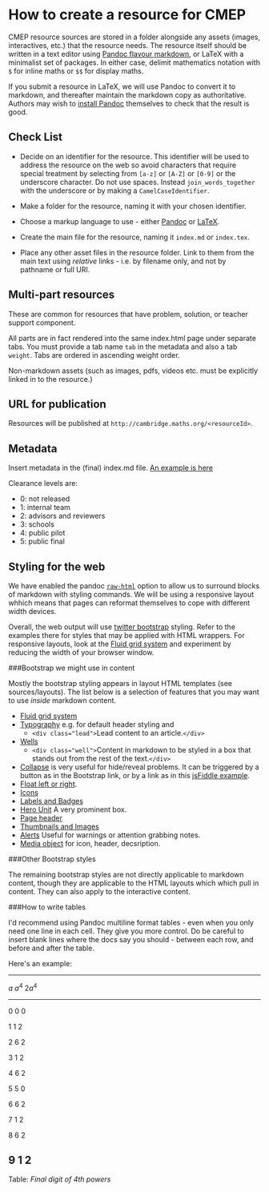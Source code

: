 How to create a resource for CMEP
=================================

CMEP resource sources are stored in a folder alongside any assets (images, interactives, etc.) that the resource needs. The resource itself should be written in a text editor using [Pandoc flavour markdown](http://johnmacfarlane.net/pandoc/README.html#pandocs-markdown), or LaTeX with a minimalist set of packages. In either case, delimit mathematics notation with `$` for inline maths or `$$` for display maths.

If you submit a resource in LaTeX, we will use Pandoc to convert it to markdown, and thereafter maintain the markdown copy as authoritative. Authors may wish to [install Pandoc](http://johnmacfarlane.net/pandoc/installing.html) themselves to check that the result is good.

Check List
----------

- Decide on an identifier for the resource. This identifier will be used
to address the resource on the web so avoid characters that require special treatment by selecting from `[a-z]` or `[A-Z]` or `[0-9]` or the underscore character. Do not use spaces. Instead `join_words_together` with the underscore or by making a `CamelCaseIdentifier`.

- Make a folder for the resource, naming it with your chosen identifier.

- Choose a markup language to use - either [Pandoc](http://johnmacfarlane.net/pandoc/) or [LaTeX](http://latex-project.org/guides/).

- Create the main file for the resource, naming it `index.md` or `index.tex`. 

- Place any other asset files in the resource folder. Link to them from the main text using _relative_ links - i.e. by filename only, and not by pathname or full URI.

Multi-part resources
--------------------
These are common for resources that have problem, solution, or teacher support component. 

All parts are in fact rendered into the same index.html page under separate tabs. You must provide a tab name `tab` in the metadata and also a tab `weight`. Tabs are ordered in ascending weight order.

Non-markdown assets (such as images, pdfs, videos etc. must be explicitly linked in to the resource.)

URL for publication
-------------------

Resources will be published at 
`http://cambridge.maths.org/<resourceId>`.

Metadata
--------

Insert metadata in the (final) index.md file. [An example is here](index.md)

Clearance levels are:

*  0: not released
*  1: internal team
*  2: advisors and reviewers
*  3: schools
*  4: public pilot
*  5: public final

Styling for the web
-------------------

We have enabled the pandoc [`raw-html`](http://johnmacfarlane.net/pandoc/README.html#raw-html) option to allow us to surround blocks of markdown with styling commands. We will be using a responsive layout whhich means that pages can reformat themselves to cope with different width devices.

Overall, the web output will use [twitter bootstrap](http://twitter.github.io/bootstrap/) styling. Refer to the examples there for styles that may be applied with HTML wrappers. For responsive layouts, look at the [Fluid grid system](http://twitter.github.io/bootstrap/scaffolding.html#fluidGridSystem) and experiment by reducing the width of your browser window.

###Bootstrap we might use in content

Mostly the bootstrap styling appears in layout HTML templates (see sources/layouts). The list below
is a selection of features that you may want to use _inside_ markdown content.

* [Fluid grid system](http://twitter.github.io/bootstrap/scaffolding.html#fluidGridSystem)
* [Typography](http://twitter.github.io/bootstrap/base-css.html#typography) e.g. for default header styling and 
  - `<div class="lead">`Lead content to an article.`</div>`
* [Wells](http://twitter.github.io/bootstrap/components.html#misc)
  - `<div class="well">`Content in markdown to be styled in a box that stands out from the rest of the text.`</div>`
* [Collapse](http://twitter.github.io/bootstrap/javascript.html#collapse) is very useful for hide/reveal problems. It can be triggered by a button as in the Bootstrap link, or by a link as in
this [jsFiddle example](http://jsfiddle.net/gmp26/gD3Vz/5/). 
* [Float left or right](http://twitter.github.io/bootstrap/components.html#misc). 
* [Icons](http://twitter.github.io/bootstrap/base-css.html#icons)
* [Labels and Badges](http://twitter.github.io/bootstrap/components.html#labels-badges)
* [Hero Unit](http://twitter.github.io/bootstrap/components.html#typography) A very prominent box.
* [Page header](http://twitter.github.io/bootstrap/components.html#typography)
* [Thumbnails and Images](http://twitter.github.io/bootstrap/components.html#thumbnails)
* [Alerts](http://twitter.github.io/bootstrap/components.html#alerts) Useful for warnings or attention grabbing notes.
* [Media object](http://twitter.github.io/bootstrap/components.html#media) for icon, header, decsription. 

###Other Bootstrap styles

The remaining bootstrap styles are not directly applicable to markdown content, though they are applicable to the HTML layouts which which pull in content. They can also apply to the interactive content.

###How to write tables

I'd recommend using Pandoc multiline format tables - even when you only need one line in each cell. They give you more control. Do be careful to insert blank lines where the docs say you should - between each row, and before and after the table.

Here's an example:

  --------------------------
   $a$      $a^4$    $2a^4$ 
  -------- -------- --------
   $0$      $0$      $0$

   $1$      $1$      $2$

   $2$      $6$      $2$

   $3$      $1$      $2$

   $4$      $6$      $2$

   $5$      $5$      $0$

   $6$      $6$      $2$

   $7$      $1$      $2$

   $8$      $6$      $2$

   $9$      $1$      $2$
   ------------------------- 

   Table: _Final digit of 4th powers_

